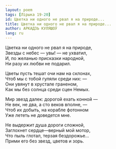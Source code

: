 ```yaml
---
layout: poem
tags: [Лірыка 19-20]
id: Цветка ни одного не рвал я на природе...
title: Цветка ни одного не рвал я на природе...
author: АРКАДЗЬ КУЛЯШОЎ
lang: ru
---
```



Цветка ни одного не рвал я на природе,  
Звезды с небес — увы! — не ухватил,  
И, по желанью присказки народной,  
Ни разу их любви не подарил.  

Цветы пусть тешат очи нам на склонах,  
Чтоб мы с тобой гуляли среди них: —  
Они увянут в хрустале граненом,  
Как мы без солнца среди сцен Немых.  

Мир звезд далек: дорогой ехать конной —  
Не век, не два, а сто веков вполне, —  
Чтоб их добыть, на корабле фотонном  
Уже лететь не доведется мне.  

Не выдержит душа дороги сложной,  
Заглохнет сердце—верный мой мотор,  
Что пыль глотал, терзая бездорожье...  
Прими его без звезд, цветов и зорь.  
